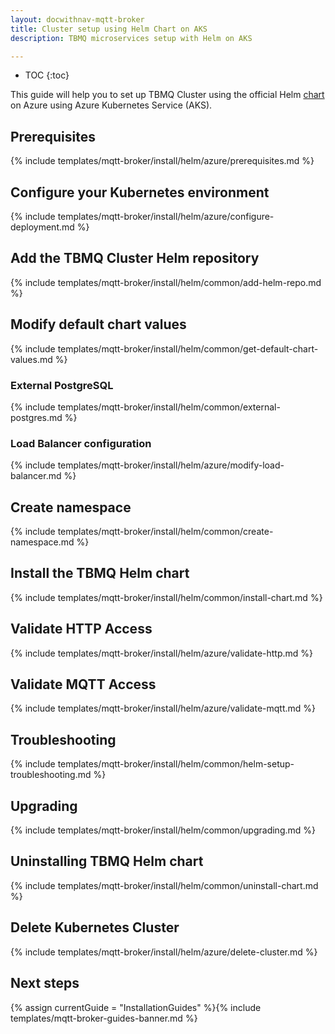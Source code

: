 ```yaml
---
layout: docwithnav-mqtt-broker
title: Cluster setup using Helm Chart on AKS
description: TBMQ microservices setup with Helm on AKS

---
```


* TOC
{:toc}

This guide will help you to set up TBMQ Cluster using the official Helm [chart](https://artifacthub.io/packages/helm/tbmq-helm-chart/tbmq-cluster) 
on Azure using Azure Kubernetes Service (AKS).

## Prerequisites

{% include templates/mqtt-broker/install/helm/azure/prerequisites.md %}

## Configure your Kubernetes environment

{% include templates/mqtt-broker/install/helm/azure/configure-deployment.md %}

## Add the TBMQ Cluster Helm repository

{% include templates/mqtt-broker/install/helm/common/add-helm-repo.md %}

## Modify default chart values

{% include templates/mqtt-broker/install/helm/common/get-default-chart-values.md %}

### External PostgreSQL

{% include templates/mqtt-broker/install/helm/common/external-postgres.md %}

### Load Balancer configuration

{% include templates/mqtt-broker/install/helm/azure/modify-load-balancer.md %}

## Create namespace

{% include templates/mqtt-broker/install/helm/common/create-namespace.md %}

## Install the TBMQ Helm chart

{% include templates/mqtt-broker/install/helm/common/install-chart.md %}

## Validate HTTP Access

{% include templates/mqtt-broker/install/helm/azure/validate-http.md %}

## Validate MQTT Access

{% include templates/mqtt-broker/install/helm/azure/validate-mqtt.md %}

## Troubleshooting

{% include templates/mqtt-broker/install/helm/common/helm-setup-troubleshooting.md %}

## Upgrading

{% include templates/mqtt-broker/install/helm/common/upgrading.md %}

## Uninstalling TBMQ Helm chart

{% include templates/mqtt-broker/install/helm/common/uninstall-chart.md %}

## Delete Kubernetes Cluster

{% include templates/mqtt-broker/install/helm/azure/delete-cluster.md %}

## Next steps

{% assign currentGuide = "InstallationGuides" %}{% include templates/mqtt-broker-guides-banner.md %}
